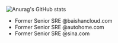 <!--
**zgmarx/zgmarx** is a ✨ _special_ ✨ repository because its `README.md` (this file) appears on your GitHub profile.

Here are some ideas to get you started:

- 🔭 I’m currently working on ...
- 🌱 I’m currently learning ...
- 👯 I’m looking to collaborate on ...
- 🤔 I’m looking for help with ...
- 💬 Ask me about ...
- 📫 How to reach me: ...
- 😄 Pronouns: ...
- ⚡ Fun fact: ...
-->
![Anurag's GitHub stats](https://github-readme-stats.vercel.app/api?username=zgmarx&count_private=true&show_icons=true&theme=tokyonight&include_all_commits=true)

- Former Senior SRE @baishancloud.com
- Former Senior SRE @autohome.com
- Former Senior SRE @sina.com

